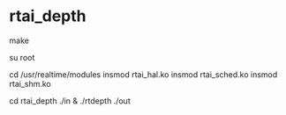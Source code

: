 # rtai_depth

make

su root

cd /usr/realtime/modules
insmod rtai_hal.ko
insmod rtai_sched.ko
insmod rtai_shm.ko

cd rtai_depth
./in & ./rtdepth
./out
